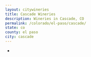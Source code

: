 ```yaml
---
layout: citywineries
title: Cascade Wineries
description: Wineries in Cascade, CO
permalink: /colorado/el-paso/cascade/
state: co
county: el paso
city: cascade
---
```

-

